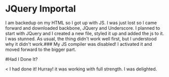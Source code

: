 # JQuery Importal

I am backedup on my HTML so I got up with JS. I was just lost so I came forward and downloaded backbone, JQuery and Underscore. I planned to start with JQuery and I created a new file, styled it up and added the js to it. I was stunned. As usual, the thing didn't work well first, but I understood why it didn't work.### My JS compiler was disabled! I activated it and moved forward to the bigger part.

#Had I Done It?

< I had done it! Hurray! it was working with full strength. I was delighted.
